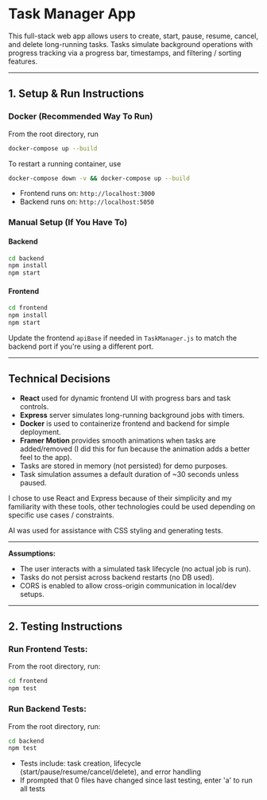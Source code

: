 # Task Manager App

This full-stack web app allows users to create, start, pause, resume, cancel, and delete long-running tasks. Tasks simulate background operations with progress tracking via a progress bar, timestamps, and filtering / sorting features.

---

## 1. Setup & Run Instructions

### Docker (Recommended Way To Run)

From the root directory, run

```bash
docker-compose up --build
```

To restart a running container, use

```bash
docker-compose down -v && docker-compose up --build
```

- Frontend runs on: `http://localhost:3000`
- Backend runs on: `http://localhost:5050`

### Manual Setup (If You Have To)

#### Backend

```bash
cd backend
npm install
npm start
```

#### Frontend

```bash
cd frontend
npm install
npm start
```

Update the frontend `apiBase` if needed in `TaskManager.js` to match the backend port if you're using a different port.

---

## Technical Decisions

- **React** used for dynamic frontend UI with progress bars and task controls.
- **Express** server simulates long-running background jobs with timers.
- **Docker** is used to containerize frontend and backend for simple deployment.
- **Framer Motion** provides smooth animations when tasks are added/removed (I did this for fun because the animation adds a better feel to the app).
- Tasks are stored in memory (not persisted) for demo purposes.
- Task simulation assumes a default duration of ~30 seconds unless paused.

I chose to use React and Express because of their simplicity and my familiarity with these tools, other technologies could be used depending on specific use cases / constraints.

AI was used for assistance with CSS styling and generating tests.

---

**Assumptions:**

- The user interacts with a simulated task lifecycle (no actual job is run).
- Tasks do not persist across backend restarts (no DB used).
- CORS is enabled to allow cross-origin communication in local/dev setups.

---

## 2. Testing Instructions

### Run Frontend Tests:
From the root directory, run:

```bash
cd frontend
npm test
```

### Run Backend Tests:
From the root directory, run:

```bash
cd backend
npm test
```

- Tests include: task creation, lifecycle (start/pause/resume/cancel/delete), and error handling
- If prompted that 0 files have changed since last testing, enter 'a' to run all tests
